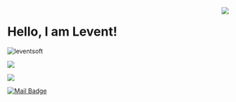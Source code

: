 <img align='right' src="https://github-readme-stats.vercel.app/api?username=leventsoft&show_icons=true">

# Hello, I am Levent! 
<p align="left"> <img src="https://komarev.com/ghpvc/?username=leventsoft" alt="leventsoft" /> </p>

[![](https://img.shields.io/github/followers/leventsoft?style=social)](https://www.github.com/leventsoft)



[![](https://img.shields.io/badge/linkedin-%230077B5.svg?&style=for-the-badge&logo=linkedin&logoColor=white)](https://www.linkedin.com/in/levent-sarioglu/)
<!-- [![](https://img.shields.io/badge/medium-%2312100E.svg?&style=for-the-badge&logo=medium&logoColor=white)](https://medium.com/) -->

[![Mail Badge](https://img.shields.io/badge/levent@sarioglu.istanbul-c14438?style=for-the-badge&logo=Gmail&logoColor=white&link=mailto:levent@sarioglu.istanbul)](mailto:levent@sarioglu.istanbul)


